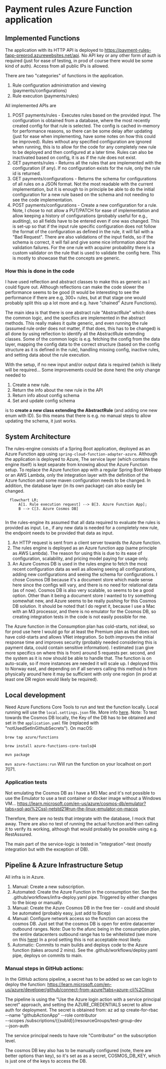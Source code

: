 # Payment rules Azure Function application

## Implemented Functions
The application with its HTTP API is deployed to https://payment-rules-fapp-preprod.azurewebsites.net/api. No API key or any other form of auth
is required (just for ease of testing, in prod of course there would be some kind of auth). Access from all public IPs is allowed. 


There are two "categories" of functions in the application.
1. Rule configuration administration and viewing (payments/configurations)
2. Rule execution (payments/rules)

All implemented APIs are

1. POST payments/rules - Executes rules based on the provided input. The configuration is obtained from a database, where the most recently created
config for that rule is selected. The config is cached in-memory for performance reasons, so there can be some delay after updating (just for ease when implementing,
have some notes on how this could be improved). 
Rules without any specified configuration are ignored when running, this is to allow for the code for any completely new rule to be deployed and then configured at a later time.
Rules can also be inactivated based on config, it is as if the rule does not exist. 
2. GET payments/rules - Returns all the rules that are implemented with the configuration (if any). If no configuration exists for the rule, only the rule id is returned.
3. GET payments/configurations - Returns the schema for configurations of all rules on a JSON format. Not the most readable with the current implementation, but it is enough to in principle
be able to do the initial configuration for a new rule based on the schema and not needing to see the code implementation.
4. POST payments/configurations - Create a new configuration for a rule. Note, I chose to not allow a PUT/PATCH for ease of implementation and allow keeping a history
of configurations (probably useful for e.g., auditing), so all fields have to be entered even if one was changed. This is set-up so that 
if the input rule specific configuration does not follow the format of the configuration as defined in the rule, it will fail with a "Bad Request". 
There are also validations of the input fields, so if the schema is correct, it will fail and give some nice information about the validation failures.
For the one rule with acquirer probability there is a custom validator on the rule that is used to validate the config here. This is
mostly to showcase that the concepts are generic.

### How this is done in the code
I have used reflection and abstract classes to make this as generic as I could figure out. Although reflections can make the code
slower the performance seems to be good (it would be interesting to see the performance if there are e.g, 300+ rules, but at that stage one would probably
split this up a lot more and e.g. have "chained" Azure Functions).

The main idea is that there is one abstract rule "AbstractRule" which does the common logic, and the specifics are implemented in the
abstract methods. This really makes it quite generic, and even running the rule (assumed rule order does not matter, if that does, this has to be changed)
is all done by using reflection to identify all the AbstractRule extending classes. Some of the common logic is e.g. fetching the config from the data layer,
mapping the config data to the correct structure (based on the config structure as it is defined in the rule), handling missing config, inactive rules,
and setting data about the rule execution. 

With the setup, if no new input and/or output data is required (which is likely will be required... Some improvements could be done here) the only change needed to 
1. Create a new rule.
2. Return the info about the new rule in the API
3. Return info about config schema
4. Set and update config schema

is to **create a new class extending the AbstractRule** (and adding one new enum with ID). So this means that there is e.g. no manual steps to allow updating the schema, it just works.


## System Architecture
The rules-engine consists of a Spring Boot application, deployed as an Azure Function app using `spring-cloud-function-adapter-azure`. 
Although the application is deployed to Azure, The service layer (which contains the engine itself) is kept separate from 
knowing about the Azure Function setup. To replace the Azure function app with a regular Spring Boot Webapp or an AWS Lambda, 
only the integration layer with the definition of the Azure function and some maven configuration needs to be changed.
In addition, the database layer (in its own package) can also easily be changed. 

```mermaid
  flowchart LR;
      A[1. Rule execution request] --> B[3. Azure Function App];
      B --> C[3. Azure Cosmos DB]
      
```

In the rules-engine its assumed that all data required to evaluate the rules is provided as input. 
I.e., if any new data is needed for a completely new rule, the endpoint needs to be provided that data as input. 

1. An HTTP request is sent from a client server towards the Azure function.
2. The rules engine is deployed as an Azure function app (same principle as AWS Lambda). The reason for using this is due to its 
ease of configuration, scalability, and pricing model paying for usage only. 
3. An Azure Cosmos DB is used in the rules engine to fetch the most recent configuration
data as well as allowing seeing all configurations, adding new configurations and seeing the schema for configurations.
I chose Cosmos DB because it's a document store which made sense here since the configs will vary, and there is no need for relational data (as of now).
Cosmos DB is also very scalable, so seems to be a good option. 
Other than it being a document store I wanted to try something somewhat new, and Azure seems to be really pushing for this Cosmos DB solution.
It should be noted that I do regret it, because I use a Mac with an M3 processor, and there is no emulator for the Cosmos DB,
so creating integration tests in the code is not easily possible for me. 

The Azure function in the Consumption plan has cold-starts, not ideal, so for prod use here I would go for at least
the Premium plan as that does not have cold-starts and allows VNet integration. So both improves the initial response time
and improves security (probably needed considering this is payment data, could contain sensitive information).
I estimated (can give more specifics on where this is from) around 5 requests per. second,
and the system as it is now should be able to handle that. The function is on auto-scale, so if more instances are needed it will scale up.
I deployed this to Norway east, and depending on if all servers calling this method is from physically around here it may be sufficient
with only one region (in prod at least one DR region would likely be required).

## Local development

Need Azure Functions Core Tools to run and test the function locally.
Local running will use the `local.settings.json` file. More info [here](https://learn.microsoft.com/en-us/azure/azure-functions/functions-run-local?tabs=macos%2Cisolated-process%2Cnode-v4%2Cpython-v2%2Chttp-trigger%2Ccontainer-apps&pivots=programming-language-java).
Note: To test towards the Cosmos DB locally, the Key of the DB has to be obtained and set in the `application.yaml` file (replaced with "notUsedSetInGithubSecrets").
On macOS:

`
brew tap azure/functions
`

`
brew install azure-functions-core-tools@4
`

`
mvn package
`

`
mvn azure-functions:run
`
 Will run the function on your localhost on port 7071.

### Application tests
Not emulating the Cosmos DB as I have a M3 Mac and it's not possible to use the Emulator to
use a test container or docker image without a Windows VM...
https://learn.microsoft.com/en-us/azure/cosmos-db/emulator?tabs=sql-api%2Cssl-netstd21#run-the-linux-emulator-on-macos 

Therefore, there are no tests that integrate with the database, I mock that away. There are also
no test of running the actual function and then calling it to verify its working, although that would
probably be possible using e.g. RestAssured. 

The main part of the service-logic is tested in "integration"-test (mostly integration but with the exception of DB).

## Pipeline & Azure Infrastructure Setup
All infra is in Azure. 

1. Manual: Create a new subscription.
2. Automated: Create the Azure Function in the consumption tier. See the .github/workflows/infra-deploy.yaml pipe. Triggered by either changes to the bicep or manually.
3. Manual: Create the Azure Cosmos DB in the free tier - could and should be automated (probably easy, just add to Bicep)
4. Manual: Configure network access so the function can access the cosmos DB. Just set that the cosmos DB is open for entire datacenter outbound ranges.
Note: Due to the afunc being in the consumption plan, the entire datacenters outbound range has to be whitelisted (see more on this [here](https://learn.microsoft.com/en-gb/azure/azure-functions/ip-addresses?tabs=portal#find-outbound-ip-addresses))
In a prod setting this is not acceptable most likely.
5. Automatic: Commits to main builds and deploys code to the Azure function (takes around 2 mins). See the .github/workflows/deploy.yaml pipe, deploys on commits to main.

### Manual steps in GitHub actions:

In the GitHub actions pipeline, a secret has to be added so we can login to deploy the function:
https://learn.microsoft.com/en-us/azure/developer/github/connect-from-azure?tabs=azure-cli%2Clinux

The pipeline is using the "Use the Azure login action with a service principal secret" approach, and setting
the AZURE_CREDENTIALS secret to allow auth for deployment. The secret is obtained from:
az ad sp create-for-rbac --name "githubActionApp" --role contributor \
--scopes /subscriptions/{{subId}}/resourceGroups/test-group-dev  \
--json-auth

The service principal needs to have role "Contributor" on the subscription level. 

The cosmos DB key also has to be manually configured (note, there are better options than key), 
so it's set as as a secret, COSMOS_DB_KEY, which is just one of the keys to access the DB. 